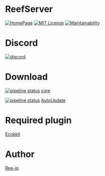 # ReefServer
[![HomePage](https://img.shields.io/badge/Home-Page-lightgrey)](https://ree-jp-minecraft.github.io/ReefServer/)
[![MIT License](http://img.shields.io/badge/license-MIT-blue.svg?style=flat)](LICENSE)
[![Maintainability](https://api.codeclimate.com/v1/badges/f3afa5c212220839a4d0/maintainability)](https://codeclimate.com/github/ReefNetwork/ReefServer/maintainability)

# Discord
[![discord](https://discordapp.com/api/guilds/638760361369010177/widget.png?style=banner2)]( https://discord.gg/M4A6cak)

# Download
[![pipeline status](https://gitlab.com/Ree-jp/ReefServer/badges/dev/pipeline.svg)](https://gitlab.com/Ree-jp/ReefServer/-/commits/dev)
[core](https://gitlab.com/Ree-jp/ReefServer/-/jobs/artifacts/dev/raw/build/libs/ReefSeichi-1.0-SNAPSHOT-all.jar?job=build_job_1)

[![pipeline status](https://gitlab.com/Ree-jp/ReefAutoUpdate/badges/dev/pipeline.svg)](https://gitlab.com/Ree-jp/ReefAutoUpdate/-/commits/dev)
[AutoUpdate](https://gitlab.com/Ree-jp/ReefAutoUpdate/-/jobs/artifacts/master/raw/build/libs/ReefAutoUpdate-1.0-SNAPSHOT-all.jar?job=build_job_1)

# Required plugin
[Ecokkit](https://github.com/bbo51dog/Ecokkit)

# Author
[Ree-jp](https://github.com/Ree-jp)